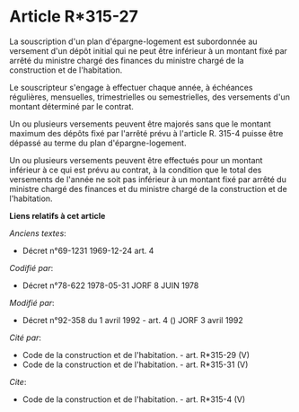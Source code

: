 # Article R*315-27

La souscription d'un plan d'épargne-logement est subordonnée au versement d'un dépôt initial qui ne peut être inférieur à un
montant fixé par arrêté du ministre chargé des finances du ministre chargé de la construction et de l'habitation. 

Le souscripteur s'engage à effectuer chaque année, à échéances régulières, mensuelles, trimestrielles ou semestrielles, des
versements d'un montant déterminé par le contrat. 

Un ou plusieurs versements peuvent être majorés sans que le montant maximum des dépôts fixé par l'arrêté prévu à l'article R.
315-4 puisse être dépassé au terme du plan d'épargne-logement. 

Un ou plusieurs versements peuvent être effectués pour un montant inférieur à ce qui est prévu au contrat, à la condition que
le total des versements de l'année ne soit pas inférieur à un montant fixé par arrêté du ministre chargé des finances et du
ministre chargé de la construction et de l'habitation.

**Liens relatifs à cet article**

_Anciens textes_:

  - Décret n°69-1231 1969-12-24 art. 4

_Codifié par_:

  - Décret n°78-622 1978-05-31 JORF 8 JUIN 1978

_Modifié par_:

  - Décret n°92-358 du 1 avril 1992 - art. 4 () JORF 3 avril 1992

_Cité par_:

  - Code de la construction et de l'habitation. - art. R*315-29 (V)
  - Code de la construction et de l'habitation. - art. R*315-31 (V)

_Cite_:

  - Code de la construction et de l'habitation. - art. R*315-4 (V)
